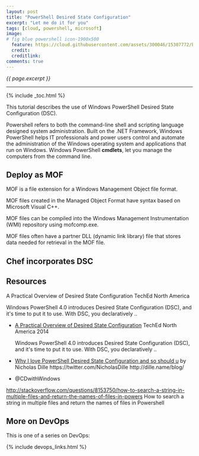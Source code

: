 ```yaml
---
layout: post
title: "PowerShell Desired State Configuration"
excerpt: "Let me do it for you"
tags: [cloud, powershell, microsoft]
image:
# fig blue powershell icon-1900x500
  feature: https://cloud.githubusercontent.com/assets/300046/15307772/b335270e-1b93-11e6-9552-d3022de2b9ce.jpg
  credit:
  creditlink:
comments: true
---
```

<i>{{ page.excerpt }}</i>
<hr />
{% include _toc.html %}

This tutorial describes the use of Windows PowerShell Desired State Configuration (DSC).



Powershell refers to both the command-line shell and scripting language designed system administration. 
Built on the .NET Framework, Windows PowerShell helps IT professionals and power users control and automate the administration of the Windows operating system and applications that run on Windows. Windows PowerShell <strong>cmdlets</strong>, let you manage the computers from the command line. 

## Deploy as MOF #

MOF is a file extension for a Windows Management Object file format. 

MOF files created in the Managed Object Format have syntax based on Microsoft Visual C++.  

MOF files can be compiled into the Windows Management Instrumentation (WMI) repository using mofcomp.exe.

MOF files often have a partner DLL (dynamic link library) file that stores data needed for retrieval in the MOF file.

## Chef incorporates DSC #


## Resources #

A Practical Overview of Desired State Configuration
   TechEd North America

   Windows PowerShell 4.0 introduces Desired State Configuration (DSC), and it's time to put it to use. With DSC, you declaratively ..

* <a target="_blank" href="https://www.youtube.com/watch?v=lP6noSW6Vr4">
   A Practical Overview of Desired State Configuration</a>
   TechEd North America 2014

   Windows PowerShell 4.0 introduces Desired State Configuration (DSC), and it's time to put it to use. With DSC, you declaratively ..

* <a target="_blank" href="https://www.youtube.com/watch?v=CkxVQy6ACXE">
  Why I love PowerShell Desired State Configuration and so should u</a>
  by Nicholas Dille
   https://twitter.com/NicholasDille 
   http://dille.name/blog/

* ‏@CDwithWindows


http://stackoverflow.com/questions/8153750/how-to-search-a-string-in-multiple-files-and-return-the-names-of-files-in-powers
How to search a string in multiple files and return the names of files in Powershell



## More on DevOps #

This is one of a series on DevOps:

{% include devops_links.html %}
